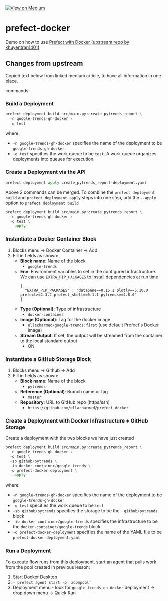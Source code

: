 [![View on Medium](https://img.shields.io/badge/Medium-View%20on%20Medium-red?logo=medium)](https://towardsdatascience.com/create-robust-data-pipelines-with-prefect-docker-and-github-12b231ca6ed2?sk=56087dca06789be3b018c884d6a90f02)

# prefect-docker

Demo on how to use [Prefect with Docker (upstream repo by khuyentran1401)](https://github.com/khuyentran1401/prefect-docker)

## Changes from upstream

Copied text below from linked medium article, to have all information in one place.

commands:

### Build a Deployment

```python
prefect deployment build src/main.py:create_pytrends_report \
  -n google-trends-gh-docker \
  -q test
```

where:

- `-n google-trends-gh-docker` specifies the name of the deployment to be `google-trends-gh-docker`.
- `-q test` specifies the work queue to be `test`. A work queue organizes deployments into queues for execution.

### Create a Deployment via the API

```python
prefect deployment apply create_pytrends_report-deployment.yaml
```

Above 2 commands can be merged. To combine the `prefect deployment build` and `prefect deployment apply` steps into one step, add the `--apply` option to `prefect deployment build `

```python
prefect deployment build src/main.py:create_pytrends_report \
  -n google-trends-gh-docker \
  -q test \
  --apply
```

### Instantiate a Docker Container Block

1. Blocks menu -> Docker Container -> Add
1. Fill in fields as shown:
    - **Block name**: Name of the block
      - `google-trends`
    - **Env**: Environment variables to set in the configured infrastructure. We can use `EXTRA_PIP_PACKAGES` to install dependencies at run time
      ```
      {
        "EXTRA_PIP_PACKAGES" : "datapane==0.15.1 plotly==5.10.0 prefect>=2.3.2 prefect_shell==0.1.1 pytrends==4.8.0" 
      }
      ```
    - **Type (Optional)**: Type of infrastructure
      - `docker-container`
    - **Image (Optional)**: Tag for the docker image
      - ~~`ellacharmed/google-trends:first`~~ (use default Prefect's Docker image)
    - **Stream Output**: If set, the output will be streamed from the container to the local standard output
      - ON

### Instantiate a GitHub Storage Block

1. Blocks menu -> Github -> Add
1. Fill in fields as shown:
    - **Block name**: Name of the block
      - `pytrends`
    - **Reference (Optional)**: Branch name or tag
      - `master`
    - **Repository**: URL to GitHub repo (https/ssh)
      - `https://github.com/ellacharmed/prefect-docker`

### Create a Deployment with Docker Infrastructure + GitHub Storage

Create a deployment with the two blocks we have just created

```python
prefect deployment build src/main.py:create_pytrends_report \
  -n google-trends-gh-docker \
  -q test \
  -sb github/pytrends \
  -ib docker-container/google-trends \
  -o prefect-docker-deployment \
  --apply
```
where:

- `-n google-trends-gh-docker` specifies the name of the deployment to be `google-trends-gh-docker`
- `-q test` specifies the work queue to be `test`
- `-sb github/pytrends` specifies the storage to be the - `github/pytrends` block
- `-ib docker-container/google-trends` specifies the infrastructure to be the `docker-container/google-trends` block
- `-o prefect-docker-deployment` specifies the name of the YAML file to be `prefect-docker-deployment.yaml`

### Run a Deployment

To execute flow runs from this deployment, start an agent that pulls work from the pool created in previous lesson:

1. Start Docker Desktop
1. `- prefect agent start -p 'zoompool'`
1. Deployment menu - look for `google-trends-gh-docker` deployment -> drop down menu -> Quick Run

